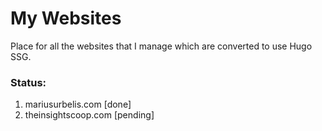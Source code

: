 # My Websites
Place for all the websites that I manage which are converted to use Hugo SSG.

### Status:
1. mariusurbelis.com [done]
1. theinsightscoop.com [pending]
